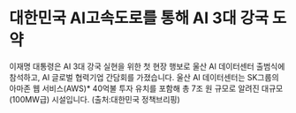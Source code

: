# 대한민국 AI고속도로를 통해 AI 3대 강국 도약
이재명 대통령은 AI 3대 강국 실현을 위한 첫 현장 행보로 울산 AI 데이터센터 출범식에 참석하고, AI 글로벌 협력기업 간담회를 가졌습니다. 울산 AI 데이터센터는 SK그룹의 아마존 웹 서비스(AWS)* 40억불 투자 유치를 포함해 총 7조 원 규모로 알려진 대규모 (100MW급) 시설입니다. (출처:대한민국 정책브리핑)
<!--link:https://www.korea.kr/multi/visualNewsView.do?newsId=148944771-->